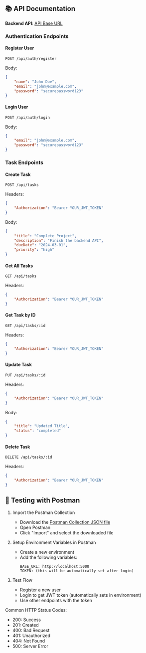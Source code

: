 ## 📚 API Documentation
**Backend API**: [API Base URL](https://real-time-task-management-system-backend.onrender.com)
### Authentication Endpoints

#### Register User
```http
POST /api/auth/register
```
Body:
```json
{
    "name": "John Doe",
    "email": "john@example.com",
    "password": "securepassword123"
}
```

#### Login User
```http
POST /api/auth/login
```
Body:
```json
{
    "email": "john@example.com",
    "password": "securepassword123"
}
```

### Task Endpoints

#### Create Task
```http
POST /api/tasks
```
Headers:
```json
{
    "Authorization": "Bearer YOUR_JWT_TOKEN"
}
```
Body:
```json
{
    "title": "Complete Project",
    "description": "Finish the backend API",
    "dueDate": "2024-03-01",
    "priority": "high"
}
```

#### Get All Tasks
```http
GET /api/tasks
```
Headers:
```json
{
    "Authorization": "Bearer YOUR_JWT_TOKEN"
}
```

#### Get Task by ID
```http
GET /api/tasks/:id
```
Headers:
```json
{
    "Authorization": "Bearer YOUR_JWT_TOKEN"
}
```

#### Update Task
```http
PUT /api/tasks/:id
```
Headers:
```json
{
    "Authorization": "Bearer YOUR_JWT_TOKEN"
}
```
Body:
```json
{
    "title": "Updated Title",
    "status": "completed"
}
```

#### Delete Task
```http
DELETE /api/tasks/:id
```
Headers:
```json
{
    "Authorization": "Bearer YOUR_JWT_TOKEN"
}
```
## 🧪 Testing with Postman

1. Import the Postman Collection
   - Download the [Postman Collection JSON file](./postman_collection.json)
   - Open Postman
   - Click "Import" and select the downloaded file

2. Setup Environment Variables in Postman
   - Create a new environment
   - Add the following variables:
     ```
     BASE_URL: http://localhost:5000
     TOKEN: (this will be automatically set after login)
     ```

3. Test Flow
   - Register a new user
   - Login to get JWT token (automatically sets in environment)
   - Use other endpoints with the token

Common HTTP Status Codes:
- 200: Success
- 201: Created
- 400: Bad Request
- 401: Unauthorized
- 404: Not Found
- 500: Server Error
